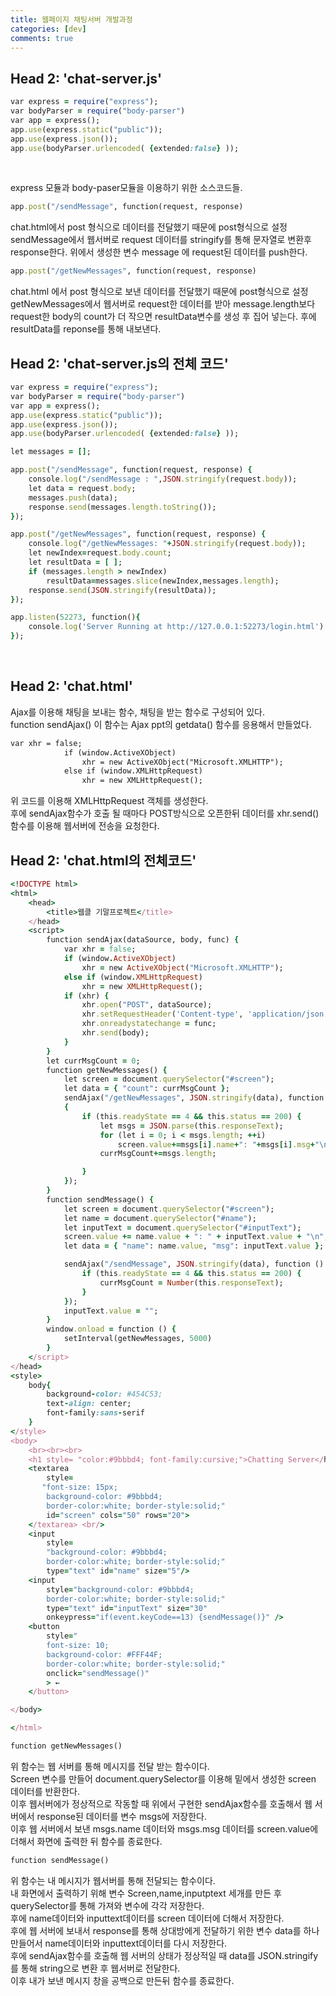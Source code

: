 ```yaml
---
title: 웹페이지 채팅서버 개발과정
categories: [dev]
comments: true
---
```


## Head 2: 'chat-server.js'
```ruby
var express = require("express");
var bodyParser = require("body-parser")
var app = express();
app.use(express.static("public"));
app.use(express.json());
app.use(bodyParser.urlencoded( {extended:false} ));
```
<br>

express 모듈과 body-paser모듈을 이용하기 위한 소스코드들.<br>

```ruby
app.post("/sendMessage", function(request, response) 
```

chat.html에서 post 형식으로 데이터를 전달했기 때문에 post형식으로 설정
sendMessage에서 웹서버로 request 데이터를 stringify를 통해 문자열로 변환후 response한다.
위에서 생성한 변수 message 에 request된 데이터를 push한다. 
<br>

```ruby
app.post("/getNewMessages", function(request, response)
```

chat.html 에서 post 형식으로 보낸 데이터를 전달했기 때문에 post형식으로 설정 
getNewMessages에서 웹서버로 request한 데이터를 받아 message.length보다 request한 body의 count가 더 작으면 resultData변수를 생성 후 집어 넣는다. 
후에 resultData를 reponse를 통해 내보낸다. 

## Head 2: 'chat-server.js의 전체 코드'

```ruby
var express = require("express");
var bodyParser = require("body-parser")
var app = express();
app.use(express.static("public"));
app.use(express.json());
app.use(bodyParser.urlencoded( {extended:false} ));

let messages = [];

app.post("/sendMessage", function(request, response) { 
    console.log("/sendMessage : ",JSON.stringify(request.body));
    let data = request.body;
    messages.push(data);
    response.send(messages.length.toString());
});

app.post("/getNewMessages", function(request, response) { 
    console.log("/getNewMessages: "+JSON.stringify(request.body));
    let newIndex=request.body.count;
    let resultData = [ ];
    if (messages.length > newIndex)
        resultData=messages.slice(newIndex,messages.length);
    response.send(JSON.stringify(resultData));
});

app.listen(52273, function(){
    console.log('Server Running at http://127.0.0.1:52273/login.html')
});
```
<br>

## Head 2: 'chat.html'

Ajax를 이용해 채팅을 보내는 함수,  채팅을 받는 함수로 구성되어 있다.<br>
function sendAjax()
이 함수는 Ajax ppt의 getdata() 함수를 응용해서 만들었다.

```html
var xhr = false;
            if (window.ActiveXObject)
                xhr = new ActiveXObject("Microsoft.XMLHTTP");
            else if (window.XMLHttpRequest)
                xhr = new XMLHttpRequest();
```

위 코드를 이용해 XMLHttpRequest 객체를 생성한다. <br>
후에 sendAjax함수가 호출 될 때마다 POST방식으로 오픈한뒤 데이터를 xhr.send()함수를 이용해 웹서버에 전송을 요청한다.<br>

## Head 2: 'chat.html의 전체코드'

```ruby
<!DOCTYPE html>
<html>
    <head>
        <title>웹클 기말프로젝트</title>
    </head>
    <script>
        function sendAjax(dataSource, body, func) {
            var xhr = false;
            if (window.ActiveXObject)
                xhr = new ActiveXObject("Microsoft.XMLHTTP");
            else if (window.XMLHttpRequest)
                xhr = new XMLHttpRequest();
            if (xhr) {
                xhr.open("POST", dataSource);
                xhr.setRequestHeader('Content-type', 'application/json');
                xhr.onreadystatechange = func;
                xhr.send(body);
            }
        }
        let currMsgCount = 0;
        function getNewMessages() {
            let screen = document.querySelector("#screen");
            let data = { "count": currMsgCount };
            sendAjax("/getNewMessages", JSON.stringify(data), function () 
            {
                if (this.readyState == 4 && this.status == 200) {
                    let msgs = JSON.parse(this.responseText);
                    for (let i = 0; i < msgs.length; ++i)
                        screen.value+=msgs[i].name+": "+msgs[i].msg+"\n";
                    currMsgCount+=msgs.length;

                }
            });
        }
        function sendMessage() {
            let screen = document.querySelector("#screen");
            let name = document.querySelector("#name");
            let inputText = document.querySelector("#inputText");
            screen.value += name.value + ": " + inputText.value + "\n";
            let data = { "name": name.value, "msg": inputText.value };

            sendAjax("/sendMessage", JSON.stringify(data), function () {
                if (this.readyState == 4 && this.status == 200) {
                    currMsgCount = Number(this.responseText);
                }
            });
            inputText.value = "";
        }
        window.onload = function () {
            setInterval(getNewMessages, 5000)
        }
    </script>
</head>
<style>
    body{
        background-color: #454C53;
        text-align: center;
        font-family:sans-serif
    }
</style>
<body>
    <br><br><br>
    <h1 style= "color:#9bbbd4; font-family:cursive;">Chatting Server</h1>
    <textarea 
        style=
       "font-size: 15px;
        background-color: #9bbbd4; 
        border-color:white; border-style:solid;" 
        id="screen" cols="50" rows="20"> 
    </textarea> <br/>
    <input 
        style=
        "background-color: #9bbbd4;
        border-color:white; border-style:solid;" 
        type="text" id="name" size="5"/>
    <input 
        style="background-color: #9bbbd4;
        border-color:white; border-style:solid;" 
        type="text" id="inputText" size="30" 
        onkeypress="if(event.keyCode==13) {sendMessage()}" />
    <button 
        style="
        font-size: 10;
        background-color: #FFF44F;
        border-color:white; border-style:solid;" 
        onclick="sendMessage()"
        > ← 
    </button>

</body>

</html>
```

```ruby
function getNewMessages()
```

위 함수는 웹 서버를 통해 메시지를 전달 받는 함수이다. <br>
Screen 변수를 만들어 document.querySelector를 이용해 밑에서 생성한 screen 데이터를 반환한다. <br>
이후 웹서버에가 정상적으로 작동할 때 위에서 구현한 sendAjax함수를 호출해서 웹 서버에서 response된 데이터를 변수 msgs에 저장한다. <br>
이후 웹 서버에서 보낸 msgs.name 데이터와 msgs.msg 데이터를 screen.value에 더해서 화면에 출력한 뒤 함수를 종료한다.<br>
```ruby
function sendMessage()
```
위 함수는 내 메시지가 웹서버를 통해 전달되는 함수이다. <br>
내 화면에서 출력하기 위해 변수 Screen,name,inputptext 세개를 만든 후 querySelector를 통해 가져와 변수에 각각 저장한다. <br>
후에 name데이터와 inputtext데이터를 screen 데이터에 더해서 저장한다.<br>
후에 웹 서버에 보내서 response를 통해 상대방에게 전달하기 위한 변수 data를 하나 만들어서 name데이터와 inputtext데이터를 다시 저장한다. <br>
후에 sendAjax함수를 호출해 웹 서버의 상태가 정상적일 때 data를 JSON.stringify를 통해 string으로 변환 후 웹서버로 전달한다. <br>
이후 내가 보낸 메시지 창을 공백으로 만든뒤 함수를 종료한다.<br>
